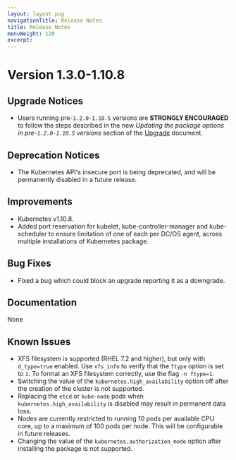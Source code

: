 ```yaml
---
layout: layout.pug
navigationTitle: Release Notes
title: Release Notes
menuWeight: 120
excerpt:
---
```


# Version 1.3.0-1.10.8

## Upgrade Notices

* Users running pre-`1.2.0-1.10.5` versions are **STRONGLY ENCOURAGED** to follow the steps described in
  the new _Updating the package options in pre-`1.2.0-1.10.5` versions_ section
  of the [Upgrade](upgrade.md) document.

## Deprecation Notices

* The Kubernetes API's insecure port is being deprecated, and will be
  permanently disabled in a future release.

## Improvements

* Kubernetes v1.10.8.
* Added port reservation for kubelet, kube-controller-manager and kube-scheduler to ensure
  limitation of one of each per DC/OS agent, across multiple installations of Kubernetes package.

## Bug Fixes

* Fixed a bug which could block an upgrade reporting it as a downgrade.

## Documentation

None

## Known Issues

* XFS filesystem is supported (RHEL 7.2 and higher), but only with `d_type=true`
  enabled. Use `xfs_info` to verify that the `ftype` option is set to `1`.
  To format an XFS filesystem correctly, use the flag `-n ftype=1`.
* Switching the value of the `kubernetes.high_availability` option off after the
  creation of the cluster is not supported.
* Replacing the `etcd` or `kube-node` pods when `kubernetes.high_availability` is disabled
  may result in permanent data loss.
* Nodes are currently restricted to running 10 pods per available CPU core, up
  to a maximum of 100 pods per node. This will be configurable in future
  releases.
* Changing the value of the `kubernetes.authorization_mode` option after installing the package is not supported.

